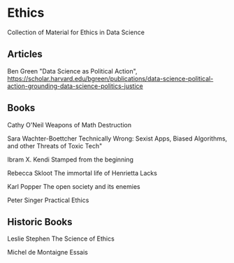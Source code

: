 # Ethics
Collection of Material for Ethics in Data Science

## Articles
Ben Green "Data Science as Political Action", <a>https://scholar.harvard.edu/bgreen/publications/data-science-political-action-grounding-data-science-politics-justice</a>

## Books
Cathy O'Neil <it>Weapons of Math Destruction</it>

Sara Wachter-Boettcher <it>Technically Wrong: Sexist Apps, Biased Algorithms, and other Threats of Toxic Tech"

Ibram X. Kendi <it>Stamped from the beginning</it>

Rebecca Skloot <it>The immortal life of Henrietta Lacks</it>

Karl Popper <it>The open society and its enemies</it>

Peter Singer <it>Practical Ethics</it>

## Historic Books

Leslie Stephen <it>The Science of Ethics</it>

Michel de Montaigne <it>Essais</it>
